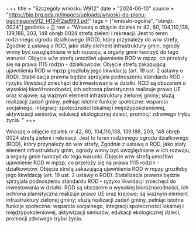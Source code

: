 +++
title = "Szczegóły wniosku W912"
date = "2024-06-10"
source = "https://bip.brg.gda.pl/images/uploads/wnioski-do-planu-ogolnego/w912_f4134f2ad993.pdf"
tags = ["wnioski-ogolne", "obręb: 0024"]
geolinks = []
raw = "Wnoszę o objęcie działek nr 42, 80, 104,110,138, 139,188, 203, 148 obręb 0024 strefą ziełeni i rekreacji. Jest to teren rodzinnego ogrodu działkowego (ROD), który przynależy do wiw strefy, Zgodnie z ustawą o ROD, jako stały element infrastruktury gmin, ogrody winny być uwzględniane w ich rozwoju, a orgańy gmin tworzyć do tego warunki. Objęcie w/w strefą umożliwi ujawnienie ROD w mpzp, co przełoży się na prawa 1115 rodzin - działkowców. Objęcie strefą zakazującą ujawńiienia ROD w mpzp groziłoby jego likwidacją (art. 19 ust. 2 ustawy o ROD). Stabilizacja prawna będzie sprzyjała podnoszeniu  standardu ROD - ryzyko likwidacji zniechęci do inwestowania w działki. ROD są obszarem o wysokiej  bioróżnorodności, ich ochrona planistyczna realizuje prawo UE oraz krajowe; są ważnym element infrastruktury zielonej gminy; służą realizacji zadań gminy, pełniąc istotne funkcje społeczne: wsparcia socjalnego, integracji społeczności lokalnej i międzypokoleniowej, aktywizacji seniorów, edukacji ekologicznej dzieci, promocji zdrowego trybu życia. "
+++

Wnoszę o objęcie działek nr 42, 80, 104,110,138, 139,188, 203, 148 obręb 0024 strefą ziełeni i
rekreacji. Jest to teren rodzinnego ogrodu działkowego (ROD), który przynależy do wiw strefy, Zgodnie
z ustawą o ROD, jako stały element infrastruktury gmin, ogrody winny być uwzględniane w ich rozwoju,
a orgańy gmin tworzyć do tego warunki. Objęcie w/w strefą umożliwi ujawnienie ROD w mpzp, co
przełoży się na prawa 1115 rodzin - działkowców. Objęcie strefą zakazującą ujawńiienia ROD w mpzp
groziłoby jego likwidacją (art. 19 ust. 2 ustawy o ROD). Stabilizacja prawna będzie sprzyjała podnoszeniu 
standardu ROD - ryzyko likwidacji zniechęci do inwestowania w działki. ROD są obszarem o wysokiej 
bioróżnorodności, ich ochrona planistyczna realizuje prawo UE oraz krajowe; są ważnym element
infrastruktury zielonej gminy; służą realizacji zadań gminy, pełniąc istotne funkcje społeczne: wsparcia
socjalnego, integracji społeczności lokalnej i międzypokoleniowej, aktywizacji seniorów, edukacji
ekologicznej dzieci, promocji zdrowego trybu życia.



